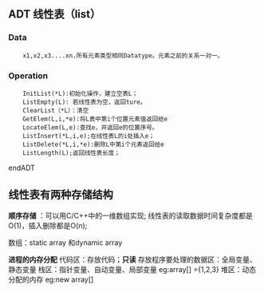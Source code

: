 ## ADT 线性表（list）
### Data
        x1,x2,x3....xn.所有元素类型相同Datatype。元素之前的关系一对一。

### Operation
        InitList(*L):初始化操作，建立空表L；
        ListEmpty(L): 若线性表为空，返回ture。
        ClearList（*L）：清空
        GetElem(L,i,*e):将L表中第i个位置元素值返回给e
        LocateElem(L,e):查找e，并返回e的位置序号。
        ListInsert(*L,i,e);在线性表L的i处插入e；
        ListDelete(*L,i,*e):删除L中第i个元素返回给e
        ListLength(L);返回线性表长度；

endADT

## 线性表有两种存储结构
**顺序存储** ：可以用C/C++中的一维数组实现;
线性表的读取数据时间复杂度都是O(1)，插入删除都是O(n);



数组：static array 和dynamic array

**进程的内存分配**
代码区：存放代码；**只读**
存放程序要处理的数据区：全局变量、静态变量
栈区：指针变量、自动变量、局部变量 eg:array[] ={1,2,3} 
堆区：动态分配的内存 eg:new array[]
